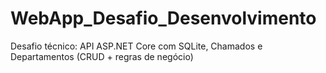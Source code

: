 # WebApp_Desafio_Desenvolvimento
Desafio técnico: API ASP.NET Core com SQLite, Chamados e Departamentos (CRUD + regras de negócio)
